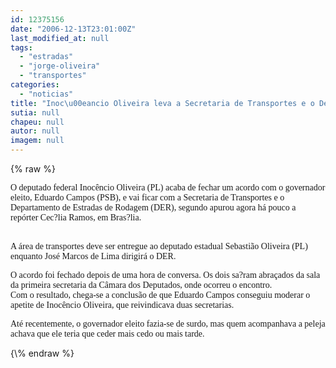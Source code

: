 ```yaml
---
id: 12375156
date: "2006-12-13T23:01:00Z"
last_modified_at: null
tags:
  - "estradas"
  - "jorge-oliveira"
  - "transportes"
categories:
  - "noticias"
title: "Inoc\u00eancio Oliveira leva a Secretaria de Transportes e o Departamento de Estradas de Rodagem"
sutia: null
chapeu: null
autor: null
imagem: null
---
```

{\% raw %}
<p><P><FONT face=Verdana>O deputado federal Inocêncio Oliveira (PL) acaba de fechar um acordo com o governador eleito, Eduardo Campos (PSB), e vai ficar com a Secretaria de Transportes e o Departamento de Estradas de Rodagem (DER), segundo apurou agora há pouco a repórter Cec?lia Ramos, em Bras?lia.</FONT></P><FONT face=Verdana></p>
<p><P><BR>A área de transportes deve ser entregue ao deputado estadual Sebastião Oliveira (PL) enquanto José Marcos de Lima dirigirá o DER.<BR></P></p>
<p><P>O acordo foi fechado depois de uma hora de conversa. Os dois sa?ram abraçados da sala da primeira secretaria da Câmara dos Deputados, onde ocorreu o encontro.<BR>Com o resultado, chega-se a conclusão de que Eduardo Campos conseguiu moderar o apetite de Inocêncio Oliveira, que reivindicava duas secretarias. </P></p>
<p><P>Até recentemente, o governador eleito fazia-se de surdo, mas quem acompanhava a peleja achava que ele teria que ceder mais cedo ou mais tarde.</FONT></P> </p>
{\% endraw %}